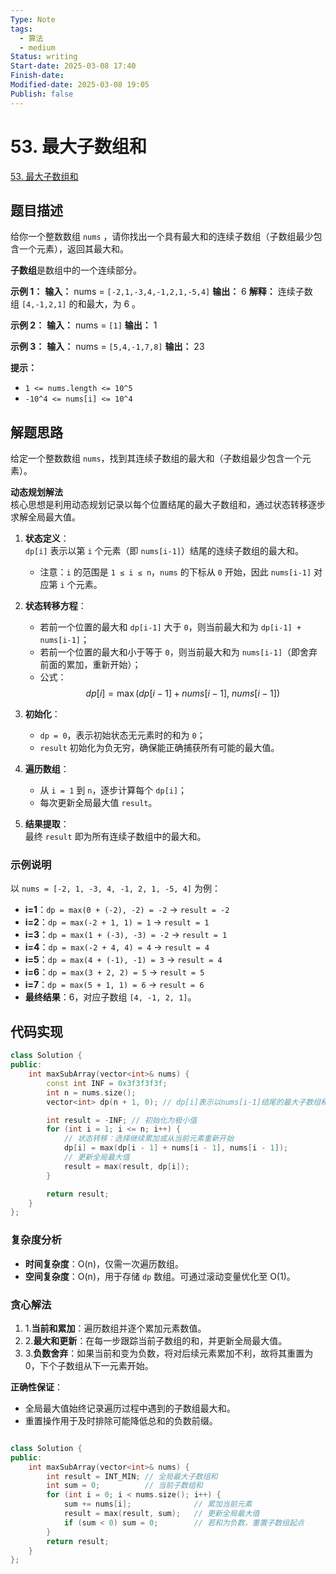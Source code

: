 ```yaml
---
Type: Note
tags:
  - 算法
  - medium
Status: writing
Start-date: 2025-03-08 17:40
Finish-date: 
Modified-date: 2025-03-08 19:05
Publish: false
---
```



# 53. 最大子数组和
[53. 最大子数组和](https://leetcode.cn/problems/maximum-subarray/)

## 题目描述
给你一个整数数组 `nums` ，请你找出一个具有最大和的连续子数组（子数组最少包含一个元素），返回其最大和。

**子数组**是数组中的一个连续部分。

**示例 1：**
**输入：** nums = `[-2,1,-3,4,-1,2,1,-5,4]`
**输出：** 6
**解释：** 连续子数组 `[4,-1,2,1]` 的和最大，为 6 。

**示例 2：**
**输入：** nums = `[1]`
**输出：** 1

**示例 3：**
**输入：** nums = `[5,4,-1,7,8]`
**输出：** 23

**提示：**
- `1 <= nums.length <= 10^5`
- `-10^4 <= nums[i] <= 10^4`

## 解题思路

给定一个整数数组 `nums`，找到其连续子数组的最大和（子数组最少包含一个元素）。

**动态规划解法**  
核心思想是利用动态规划记录以每个位置结尾的最大子数组和，通过状态转移逐步求解全局最大值。


1. **状态定义**：  
   `dp[i]` 表示以第 `i` 个元素（即 `nums[i-1]`）结尾的连续子数组的最大和。
   - 注意：`i` 的范围是 `1 ≤ i ≤ n`，`nums` 的下标从 `0` 开始，因此 `nums[i-1]` 对应第 `i` 个元素。

2. **状态转移方程**：  
   - 若前一个位置的最大和 `dp[i-1]` 大于 `0`，则当前最大和为 `dp[i-1] + nums[i-1]`；
   - 若前一个位置的最大和小于等于 `0`，则当前最大和为 `nums[i-1]`（即舍弃前面的累加，重新开始）；
   - 公式：  $$dp[i] = \max(dp[i-1] + nums[i-1], \ nums[i-1])$$

3. **初始化**：  
   - `dp = 0`，表示初始状态无元素时的和为 `0`；
   - `result` 初始化为负无穷，确保能正确捕获所有可能的最大值。

4. **遍历数组**：  
   - 从 `i = 1` 到 `n`，逐步计算每个 `dp[i]`；
   - 每次更新全局最大值 `result`。

5. **结果提取**：  
   最终 `result` 即为所有连续子数组中的最大和。



### 示例说明
以 `nums = [-2, 1, -3, 4, -1, 2, 1, -5, 4]` 为例：
- **i=1**：`dp = max(0 + (-2), -2) = -2` → `result = -2`
- **i=2**：`dp = max(-2 + 1, 1) = 1` → `result = 1`
- **i=3**：`dp = max(1 + (-3), -3) = -2` → `result = 1`
- **i=4**：`dp = max(-2 + 4, 4) = 4` → `result = 4`
- **i=5**：`dp = max(4 + (-1), -1) = 3` → `result = 4`
- **i=6**：`dp = max(3 + 2, 2) = 5` → `result = 5`
- **i=7**：`dp = max(5 + 1, 1) = 6` → `result = 6`
- **最终结果**：6，对应子数组 `[4, -1, 2, 1]`。

## 代码实现

```cpp
class Solution {
public:
    int maxSubArray(vector<int>& nums) {
        const int INF = 0x3f3f3f3f; 
        int n = nums.size();
        vector<int> dp(n + 1, 0); // dp[i]表示以nums[i-1]结尾的最大子数组和

        int result = -INF; // 初始化为极小值
        for (int i = 1; i <= n; i++) {
            // 状态转移：选择继续累加或从当前元素重新开始
            dp[i] = max(dp[i - 1] + nums[i - 1], nums[i - 1]);
            // 更新全局最大值
            result = max(result, dp[i]);
        }

        return result;
    }
};
```



### 复杂度分析
- **时间复杂度**：O(n)，仅需一次遍历数组。
- **空间复杂度**：O(n)，用于存储 `dp` 数组。可通过滚动变量优化至 O(1)。



### 贪心解法
1. 1.**当前和累加**：遍历数组并逐个累加元素数值。
2. 2.**最大和更新**：在每一步跟踪当前子数组的和，并更新全局最大值。
3. 3.**负数舍弃**：如果当前和变为负数，将对后续元素累加不利，故将其重置为0，下个子数组从下一元素开始。

**正确性保证**：
- 全局最大值始终记录遍历过程中遇到的子数组最大和。
- 重置操作用于及时排除可能降低总和的负数前缀。

```cpp

class Solution {
public:
    int maxSubArray(vector<int>& nums) {
        int result = INT_MIN; // 全局最大子数组和
        int sum = 0;          // 当前子数组和
        for (int i = 0; i < nums.size(); i++) {
            sum += nums[i];              // 累加当前元素
            result = max(result, sum);   // 更新全局最大值
            if (sum < 0) sum = 0;        // 若和为负数，重置子数组起点
        }
        return result;
    }
};
```






